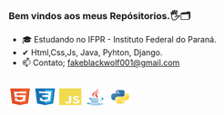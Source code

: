 ### Bem vindos aos meus Repósitorios.🖐️🗂️

- 🎓 Estudando no IFPR - Instituto Federal do Paraná.
- ✔ Html,Css,Js, Java, Pyhton, Django.
- 📫 Contato; fakeblackwolf001@gmail.com
<div style="display: inline_block"><br>
  <img align="center" alt="Brenofk-HTML" height="30" width="40" src="https://raw.githubusercontent.com/devicons/devicon/master/icons/html5/html5-original.svg">
  <img align="center" alt="Brenofk-CSS" height="30" width="40" src="https://raw.githubusercontent.com/devicons/devicon/master/icons/css3/css3-original.svg">
  <img align="center" alt="Brenofk-Js" height="30" width="40" src="https://raw.githubusercontent.com/devicons/devicon/master/icons/javascript/javascript-plain.svg">
  <img align="center" alt="Brenofk-Java" height="30" width="40" src="https://raw.githubusercontent.com/devicons/devicon/master/icons/java/java-original.svg">
  <img align="center" alt="Brenofk-Python" height="30" width="40" src="https://raw.githubusercontent.com/devicons/devicon/master/icons/python/python-original.svg">


  



  <div>
    
  
